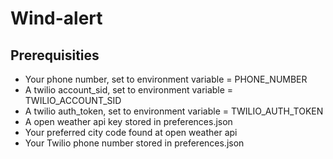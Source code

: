 # Wind-alert

## Prerequisities
* Your phone number, set to environment variable = PHONE_NUMBER
* A twilio account_sid, set to environment variable = TWILIO_ACCOUNT_SID
* A twilio auth_token, set to environment variable = TWILIO_AUTH_TOKEN
* A open weather api key stored in preferences.json
* Your preferred city code found at open weather api
* Your Twilio phone number stored in preferences.json

